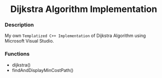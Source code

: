 <h1 align="center">Dijkstra Algorithm Implementation</h1>

### Description
My own `Templatized C++ Implementation` of Dijkstra Algorithm using Microsoft Visual Studio.

### Functions
- dijkstra()
- findAndDisplayMinCostPath()
